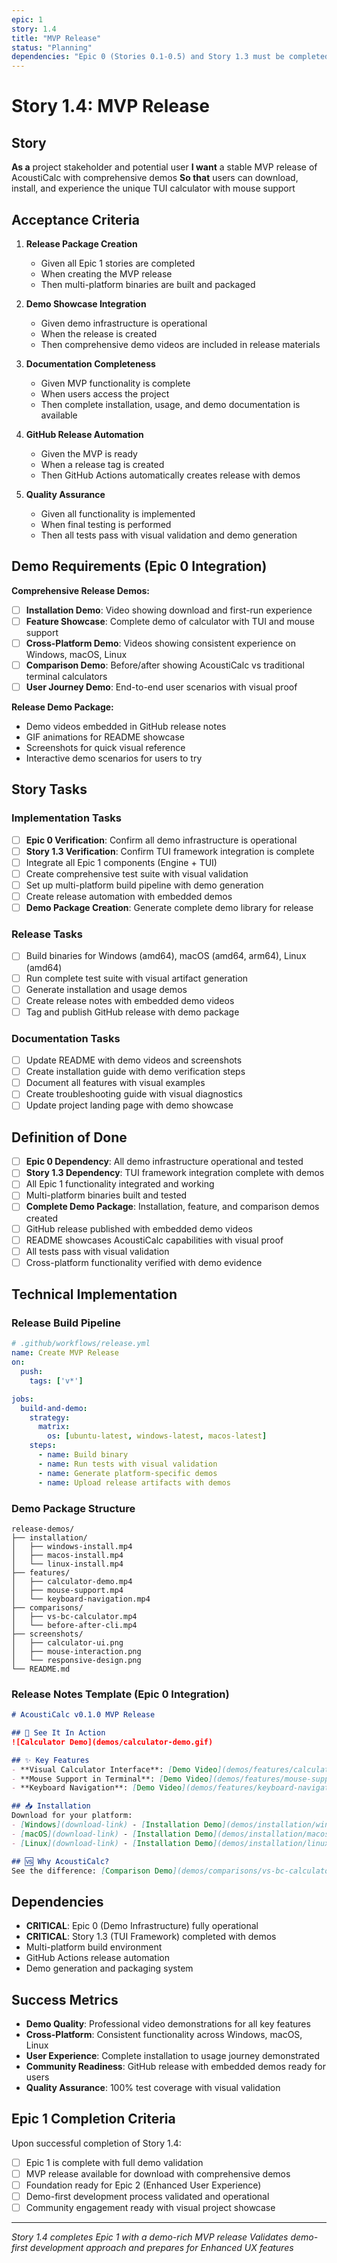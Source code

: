```yaml
---
epic: 1
story: 1.4
title: "MVP Release"
status: "Planning"
dependencies: "Epic 0 (Stories 0.1-0.5) and Story 1.3 must be completed first"
---
```


# Story 1.4: MVP Release

## Story

**As a** project stakeholder and potential user
**I want** a stable MVP release of AcoustiCalc with comprehensive demos
**So that** users can download, install, and experience the unique TUI calculator with mouse support

## Acceptance Criteria

1. **Release Package Creation**
   - Given all Epic 1 stories are completed
   - When creating the MVP release
   - Then multi-platform binaries are built and packaged

2. **Demo Showcase Integration**
   - Given demo infrastructure is operational
   - When the release is created
   - Then comprehensive demo videos are included in release materials

3. **Documentation Completeness**
   - Given MVP functionality is complete
   - When users access the project
   - Then complete installation, usage, and demo documentation is available

4. **GitHub Release Automation**
   - Given the MVP is ready
   - When a release tag is created
   - Then GitHub Actions automatically creates release with demos

5. **Quality Assurance**
   - Given all functionality is implemented
   - When final testing is performed
   - Then all tests pass with visual validation and demo generation

## Demo Requirements (Epic 0 Integration)

**Comprehensive Release Demos:**
- [ ] **Installation Demo**: Video showing download and first-run experience
- [ ] **Feature Showcase**: Complete demo of calculator with TUI and mouse support
- [ ] **Cross-Platform Demo**: Videos showing consistent experience on Windows, macOS, Linux
- [ ] **Comparison Demo**: Before/after showing AcoustiCalc vs traditional terminal calculators
- [ ] **User Journey Demo**: End-to-end user scenarios with visual proof

**Release Demo Package:**
- Demo videos embedded in GitHub release notes
- GIF animations for README showcase
- Screenshots for quick visual reference
- Interactive demo scenarios for users to try

## Story Tasks

### Implementation Tasks
- [ ] **Epic 0 Verification**: Confirm all demo infrastructure is operational
- [ ] **Story 1.3 Verification**: Confirm TUI framework integration is complete
- [ ] Integrate all Epic 1 components (Engine + TUI)
- [ ] Create comprehensive test suite with visual validation
- [ ] Set up multi-platform build pipeline with demo generation
- [ ] Create release automation with embedded demos
- [ ] **Demo Package Creation**: Generate complete demo library for release

### Release Tasks
- [ ] Build binaries for Windows (amd64), macOS (amd64, arm64), Linux (amd64)
- [ ] Run complete test suite with visual artifact generation
- [ ] Generate installation and usage demos
- [ ] Create release notes with embedded demo videos
- [ ] Tag and publish GitHub release with demo package

### Documentation Tasks
- [ ] Update README with demo videos and screenshots
- [ ] Create installation guide with demo verification steps
- [ ] Document all features with visual examples
- [ ] Create troubleshooting guide with visual diagnostics
- [ ] Update project landing page with demo showcase

## Definition of Done

- [ ] **Epic 0 Dependency**: All demo infrastructure operational and tested
- [ ] **Story 1.3 Dependency**: TUI framework integration complete with demos
- [ ] All Epic 1 functionality integrated and working
- [ ] Multi-platform binaries built and tested
- [ ] **Complete Demo Package**: Installation, feature, and comparison demos created
- [ ] GitHub release published with embedded demo videos
- [ ] README showcases AcoustiCalc capabilities with visual proof
- [ ] All tests pass with visual validation
- [ ] Cross-platform functionality verified with demo evidence

## Technical Implementation

### Release Build Pipeline
```yaml
# .github/workflows/release.yml
name: Create MVP Release
on:
  push:
    tags: ['v*']

jobs:
  build-and-demo:
    strategy:
      matrix:
        os: [ubuntu-latest, windows-latest, macos-latest]
    steps:
      - name: Build binary
      - name: Run tests with visual validation
      - name: Generate platform-specific demos
      - name: Upload release artifacts with demos
```

### Demo Package Structure
```
release-demos/
├── installation/
│   ├── windows-install.mp4
│   ├── macos-install.mp4
│   └── linux-install.mp4
├── features/
│   ├── calculator-demo.mp4
│   ├── mouse-support.mp4
│   └── keyboard-navigation.mp4
├── comparisons/
│   ├── vs-bc-calculator.mp4
│   └── before-after-cli.mp4
├── screenshots/
│   ├── calculator-ui.png
│   ├── mouse-interaction.png
│   └── responsive-design.png
└── README.md
```

### Release Notes Template (Epic 0 Integration)
```markdown
# AcoustiCalc v0.1.0 MVP Release

## 🎥 See It In Action
![Calculator Demo](demos/calculator-demo.gif)

## ✨ Key Features
- **Visual Calculator Interface**: [Demo Video](demos/features/calculator-demo.mp4)
- **Mouse Support in Terminal**: [Demo Video](demos/features/mouse-support.mp4)
- **Keyboard Navigation**: [Demo Video](demos/features/keyboard-navigation.mp4)

## 📥 Installation
Download for your platform:
- [Windows](download-link) - [Installation Demo](demos/installation/windows-install.mp4)
- [macOS](download-link) - [Installation Demo](demos/installation/macos-install.mp4)
- [Linux](download-link) - [Installation Demo](demos/installation/linux-install.mp4)

## 🆚 Why AcoustiCalc?
See the difference: [Comparison Demo](demos/comparisons/vs-bc-calculator.mp4)
```

## Dependencies

- **CRITICAL**: Epic 0 (Demo Infrastructure) fully operational
- **CRITICAL**: Story 1.3 (TUI Framework) completed with demos
- Multi-platform build environment
- GitHub Actions release automation
- Demo generation and packaging system

## Success Metrics

- **Demo Quality**: Professional video demonstrations for all key features
- **Cross-Platform**: Consistent functionality across Windows, macOS, Linux
- **User Experience**: Complete installation to usage journey demonstrated
- **Community Readiness**: GitHub release with embedded demos ready for users
- **Quality Assurance**: 100% test coverage with visual validation

## Epic 1 Completion Criteria

Upon successful completion of Story 1.4:
- [ ] Epic 1 is complete with full demo validation
- [ ] MVP release available for download with comprehensive demos
- [ ] Foundation ready for Epic 2 (Enhanced User Experience)
- [ ] Demo-first development process validated and operational
- [ ] Community engagement ready with visual project showcase

---

*Story 1.4 completes Epic 1 with a demo-rich MVP release*
*Validates demo-first development approach and prepares for Enhanced UX features*